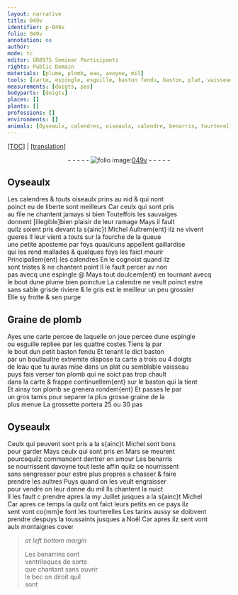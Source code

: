```yaml
---
layout: narrative
title: 049v
identifier: p-049v
folio: 049v
annotation: no
author:
mode: tc
editor: GR8975 Seminar Participants
rights: Public Domain
materials: [plume, plomb, eau, avoyne, mil]
tools: [carte, espingle, esguille, baston fendu, baston, plat, vaisseau, tamis]
measurements: [doigts, pas]
bodyparts: [doigts]
places: []
plants: []
professions: []
environments: []
animals: [Oyseaulx, calendres, oiseaulx, calendre, benarris, tourterelles, tarins, benarrins]
---
```


<p><a href="{{ site.baseurl }}/diplomatic/" target="_blank">[TOC]</a> | <a href="{{ site.baseurl }}/texts/p-049v_tl/ target="_blank"">[translation]</a></p><div class="folio" align="center">- - - - - <a href="http://gallica.bnf.fr/ark:/12148/btv1b10500001g/f104.image" target="_blank"><img src="https://cu-mkp.github.io/2017-workshop-edition/assets/photo-icon.png" alt="folio image: " style="display:inline-block; margin-bottom:-3px;"/>049v</a> - - - - - </div>  
  

## <span class="al">Oyseaulx</span>

 
Les <span class="al">calendres</span> & touts <span class="al">oiseaulx</span> prins au nid & qui nont<br/> poinct eu de liberte sont meilleurs Car ceulx qui sont pris<br/> au file ne chantent jamays si bien Touteffois les sauvaiges<br/> donnent <span class="del">[illegible]</span>bien plaisir de leur ramage Mays il fault<br/> quilz soient pris devant la s{ainc}t Michel Aultrem{ent} ilz ne vivent<br/> gueres Il leur vient a touts sur la fourche de la queue<br/> une petite aposteme par foys quaulcuns appellent gaillardise<br/> qui les rend mallades & quelques foys les faict mourir<br/> Principallem{ent} les <span class="al">calendres</span> En le cognoist quand ilz<br/> sont tristes & ne chantent point Il le fault percer <span class="del">av</span> non<br/> pas avecq une espingle @ Mays tout doulcem{ent} en tournant avecq<br/> le bout dune <span class="m">plume</span> bien poinctue La <span class="al">calendre</span> ne veult poinct estre<br/> sans sable <span class="del">gris</span>de riviere & le gris est le meilleur un peu grossier<br/> Elle sy frotte & sen purge 
 
 
  

## Graine de <span class="m">plomb</span>

 
 Ayes une <span class="tl">carte</span> <span class="del">percee</span> de laquelle on joue percee dune <span class="tl">espingle</span><br/> ou <span class="tl">esguille</span> repliee par les quattre costes Tiens la par<br/> le bout dun petit <span class="tl">baston fendu</span> Et tenant le dict <span class="tl">baston</span><br/> par <span class="del">un bout</span><span class="add">laultre</span> extremite dispose ta <span class="tl">carte</span> a trois ou 4 <span class="ms"><span class="bp">doigts</span></span><br/> de l<span class="m">eau</span> que tu auras mise dans un <span class="tl">plat</span> ou semblable <span class="tl">vaisseau</span><br/> puys fais verser ton <span class="m">plomb</span> qui ne soict pas trop chault<br/> dans la <span class="tl">carte</span> & frappe continuellem{ent} sur le <span class="tl">baston</span> qui la tient<br/> Et ainsy ton <span class="m">plomb</span> se grenera rondem{ent} Et passes le par<br/> un gros <span class="tl">tamis</span> pour separer la plus grosse graine de la<br/> plus menue La grossette portera 25 ou 30 <span class="ms">pas</span> 
 
 
  

## <span class="al">Oyseaulx</span>

 
Ceulx qui <span class="del">peuvent</span> sont pris a la s{ainc}t Michel sont bons<br/> pour garder Mays ceulx qui sont pris en Mars se meurent<br/> pourcequilz commancent dentrer en amour Les <span class="al">benarris</span><br/> se nourrissent d<span class="m">avoyne</span> tout leste affin quilz se nourrissent<br/> sans sengresser pour estre plus propres a chasser & faire<br/> prendre les aultres Puys quand on les veult engraisser<br/> pour vendre on leur donne du <span class="m">mil</span> Ils chantent la nuict<br/> Il les fault <span class="del">c</span> prendre apres la my Juillet jusques a la s{ainc}t Michel<br/> Car apres ce temps la quilz ont faict leurs petits en ce pays ilz<br/> sent vont co{mm}e font les <span class="al">tourterelles</span> Les <span class="al">tarins</span> aussy se doibvent<br/> prendre despuys la toussaints jusques a Noël Car apres ilz sent vont<br/> aulx montaignes cover 
 
> *at left bottom margin*
> 
> 
>   Les <span class="al">benarrins</span> sont<br/> ventriloques de sorte<br/> que chantant sans ouvrir<br/> le bec on diroit quil<br/> sont
 
